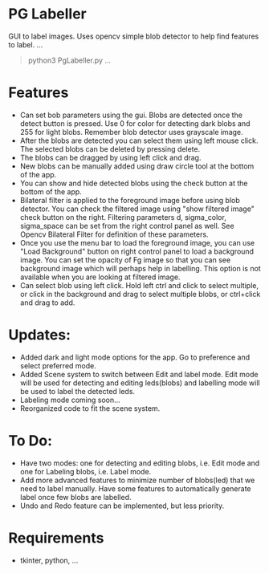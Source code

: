 # PG Labeller

GUI to label images. Uses opencv simple blob detector to help find features to label.
...
>python3 PgLabeller.py 
...


# Features
* Can set bob parameters using the gui. Blobs are detected once the detect button is pressed. Use 0 for color for detecting dark blobs and 255 for light blobs. Remember blob detector uses grayscale image.
* After the blobs are detected you can select them using left mouse click. The selected blobs can be deleted by pressing delete.
* The blobs can be dragged by using left click and drag.
* New blobs can be manually added using draw circle tool at the bottom of the app.
* You can show and hide detected blobs using the check button at the bottom of the app.
* Bilateral filter is applied to the foreground image before using blob detector. You can check the filtered image using "show filtered image" check button on the right. Filtering parameters d, sigma_color, sigma_space can be set from the right control panel as well. See Opencv Bilateral Filter for definition of these parameters.
* Once you use the menu bar to load the foreground image, you can use "Load Background" button on right control panel to load a background image. You can set the opacity of Fg image so that you can see background image which will perhaps help in labelling. This option is not available when you are looking at filtered image.
* Can select blob using left click. Hold left ctrl and click to select multiple, or click in the background and drag to select multiple blobs, or ctrl+click and drag to add. 

# Updates:
* Added dark and light mode options for the app. Go to preference and select preferred mode.
* Added Scene system to switch between Edit and label mode. Edit mode will be used for detecting and editing leds(blobs) and labelling mode will be used to label the detected leds.
* Labeling mode coming soon...
* Reorganized code to fit the scene system.



# To Do:
* Have two modes: one for detecting and editing blobs, i.e. Edit mode and one for Labeling blobs, i.e. Label mode.
* Add more advanced features to minimize number of blobs(led) that we need to label manually. Have some features to automatically generate label once few blobs are labelled.
* Undo and Redo feature can be implemented, but less priority.

# Requirements
* tkinter, python, ... 
